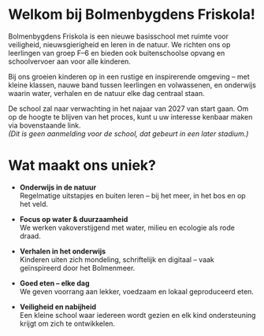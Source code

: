 ---
---

# Welkom bij Bolmenbygdens Friskola!

Bolmenbygdens Friskola is een nieuwe basisschool met ruimte voor veiligheid, nieuwsgierigheid en leren in de natuur. We richten ons op leerlingen van groep F–6 en bieden ook buitenschoolse opvang en schoolvervoer aan voor alle kinderen.

Bij ons groeien kinderen op in een rustige en inspirerende omgeving – met kleine klassen, nauwe band tussen leerlingen en volwassenen, en onderwijs waarin water, verhalen en de natuur elke dag centraal staan.


De school zal naar verwachting in het najaar van 2027 van start gaan. Om op de hoogte te blijven van het proces, kunt u uw interesse kenbaar maken via bovenstaande link.  
*(Dit is geen aanmelding voor de school, dat gebeurt in een later stadium.)*


# Wat maakt ons uniek?
- **Onderwijs in de natuur**    
    Regelmatige uitstapjes en buiten leren – bij het meer, in het bos en op het veld.

- **Focus op water & duurzaamheid**    
We werken vakoverstijgend met water, milieu en ecologie als rode draad.

- **Verhalen in het onderwijs**    
Kinderen uiten zich mondeling, schriftelijk en digitaal – vaak geïnspireerd door het Bolmenmeer.

- **Goed eten – elke dag**    
We geven voorrang aan lekker, voedzaam en lokaal geproduceerd eten.

- **Veiligheid en nabijheid**    
Een kleine school waar iedereen wordt gezien en elk kind ondersteuning krijgt om zich te ontwikkelen.


